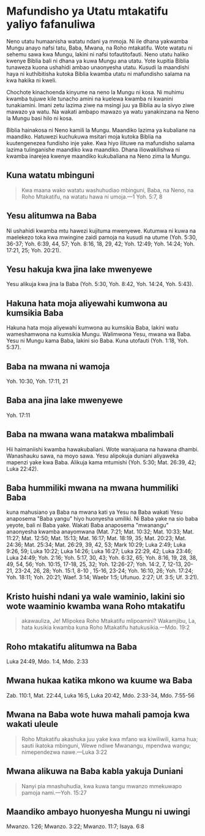 # Mafundisho ya Utatu mtakatifu yaliyo fafanuliwa

Neno utatu humaanisha watatu ndani ya mmoja. Ni ile dhana yakwamba Mungu anayo nafsi tatu, Baba, Mwana, na Roho mtakatifu. Wote watatu ni sehemu sawa kwa Mungu, lakini ni nafsi tofautitofauti. Neno utatu haliko kwenye Biblia bali ni dhana ya kuwa Mungu ana utatu. Yote kupitia Biblia tunaweza kuona ushahidi ambao unaonyesha utatu. Kusudi la maandishi haya ni kuthibitisha kutoka Biblia kwamba utatu ni mafundisho salama na kwa hakika ni kweli.

Chochote kinachoenda kinyume na neno la Mungu ni kosa. Ni muhimu kwamba tujuwe kile tunacho amini na kuelewa kwamba ni kwanini tunakiamini. Imani zetu lazima ziwe na msingi juu ya Biblia au la sivyo ziwe mawazo ya watu. Na wakati ambapo mawazo ya watu yanakinzana na Neno la Mungu basi hilo ni kosa.

Biblia hainakosa ni Neno kamili la Mungu. Maandiko lazima ya kubaliane na maandiko. Hatuwezi kuchukuwa msitari moja kutoka Biblia na kuutengenezea fundisho inje yake. Kwa hiyo ilituwe na mafundisho salama lazima tulinganishe maandiko kwa maandiko. Dhana iliowakilishwa ni kwamba inarejea kwenye maandiko kukubaliana na Neno zima la Mungu.

## Kuna watatu mbinguni

> Kwa maana wako watatu washuhudiao mbinguni, Baba, na Neno, na Roho Mtakatifu, na watatu hawa ni umoja.&mdash;1 Yoh. 5:7, 8

## Yesu alitumwa na Baba

Ni ushahidi kwamba mtu hawezi kujituma mwenyewe. Kutumwa ni kuwa na maelekezo toka kwa mwingine zaidi pamoja na kusudi na utume (Yoh. 5:30, 36-37; Yoh. 6:39, 44, 57; Yoh. 8:16, 18, 29, 42; Yoh. 12:49; Yoh. 14:24; Yoh. 17:21, 25; Yoh. 20:21).

## Yesu hakuja kwa jina lake mwenyewe 

Yesu alikuja kwa jina la Baba (Yoh. 5:30, Yoh. 8:42, Yoh. 14:24, Yoh. 5:43).

## Hakuna hata moja aliyewahi kumwona au kumsikia Baba

Hakuna hata moja aliyewahi kumwona au kumsikia Baba, lakini watu wameshamwona na kumsikia Mungu. Walimwona Yesu, mwana wa Baba. Yesu ni Mungu kama Baba, lakini sio Baba. Kuna utofauti (Yoh. 1:18, Yoh. 5:37).

## Baba na mwana ni wamoja 

Yoh. 10:30, Yoh. 17:11, 21

## Baba ana jina lake mwenyewe 

Yoh. 17:11

## Baba na mwana wana matakwa mbalimbali

Hii haimaniishi kwamba hawakubaliani. Wote wanajuana na hawana dhambi. Wanashauku sawa, na moyo sawa. Yesu alipokuja duniani aliyaweka mapenzi yake kwa Baba. Alikuja kama mtumishi (Yoh. 5:30; Mat. 26:39, 42; Luka 22:42).

## Baba hummiliki mwana na mwana hummiliki Baba

kuna mahusiano ya Baba na mwana kati ya Yesu na Baba wakati Yesu anaposema "Baba yangu" hiyo huonyesha umiliki. Ni Baba yake na sio baba yeyote, bali ni Baba yake. Wakati Baba anaposema "mwanangu" anaonyesha kwamba anayomwana (Mat. 7:21; Mat. 10:32; Mat. 10:33; Mat. 11:27; Mat. 12:50; Mat. 15:13; Mat. 16:17; Mat. 18:19, 35; Mat. 20:23; Mat. 24:36; Mat. 25:34; Mat. 26:29, 39, 42, 53; Mark 10:29; Luka 2:49; Luka 9:26, 59; Luka 10:22; Luka 14:26; Luka 16:27; Luka 22:29, 42; Luka 23:46; Luka 24:49; Yoh. 2:16; Yoh. 5:17, 30, 43; Yoh. 6:32, 65; Yoh. 8:16, 19, 28, 38, 49, 54, 56; Yoh. 10:15, 17-18, 25, 32; Yoh. 12:26-27; Yoh. 14:2, 7, 12-13, 20-21, 23-24, 26, 28; Yoh. 15:1, 8-10 , 15-16, 23-24; Yoh. 16:10, 26; Yoh. 17:24; Yoh. 18:11; Yoh. 20:21; Waef. 3:14; Waebr 1:5; Ufunuo. 2:27; Uf. 3:5; Uf. 3:21).

## Kristo huishi ndani ya wale waminio, lakini sio wote waaminio kwamba wana Roho mtakatifu

> akawauliza, Je! Mlipokea Roho Mtakatifu mlipoamini? Wakamjibu, La, hata kusikia kwamba kuna Roho Mtakatifu hatukusikia.&mdash;Mdo. 19:2

## Roho mtakatifu alitumwa na Baba

Luka 24:49, Mdo. 1:4, Mdo. 2:33

## Mwana hukaa katika mkono wa kuume wa Baba 

Zab. 110:1, Mat. 22:44, Luka 16:5, Luka 20:42, Mdo. 2:33-34, Mdo. 7:55-56

## Mwana na Baba wote huwa mahali pamoja kwa wakati uleule

> Roho Mtakatifu akashuka juu yake kwa mfano wa kiwiliwili, kama hua; sauti ikatoka mbinguni, Wewe ndiwe Mwanangu, mpendwa wangu; nimependezwa nawe.&mdash;Luka 3:22

## Mwana alikuwa na Baba kabla yakuja Duniani

>  Nanyi pia mnashuhudia, kwa kuwa tangu mwanzo mmekuwapo pamoja nami.&mdash;Yoh. 15:27

## Maandiko ambayo huonyesha Mungu ni uwingi

Mwanzo. 1:26; Mwanzo. 3:22; Mwanzo. 11:7; Isaya. 6:8

